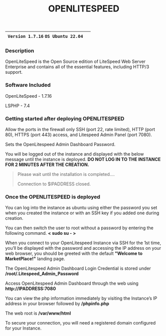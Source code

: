 ﻿---
title: OPENLITESPEED
sidebar_label: OpenLitespeed
---

|**`Version 1.7.16` `OS Ubuntu 22.04`**|  |
|--------------------------------------|--|


### Description

OpenLiteSpeed is the Open Source edition of LiteSpeed Web Server Enterprise and contains all of the essential features, including HTTP/3 support.

### Software Included

OpenLiteSpeed - 1.7.16

LSPHP - 7.4

### Getting started after deploying OPENLITESPEED

Allow the ports in the firewall only SSH (port 22, rate limited), HTTP (port 80), HTTPS (port 443) access, and Litespeed Admin Panel (port 7080).

Sets the OpenLitespeed Admin Dashboard Password.

You will be logged out of the instance and displayed with the below message until the instance is deployed.  **DO NOT LOG IN TO THE INSTANCE FOR 2 MINUTES AFTER THE CREATION.**

> Please wait until the installation is completed.... 
>
> Connection to $IPADDRESS closed.

### Once the OPENLITESPEED is deployed

You can log into the instance as ubuntu using either the password you set when you created the instance or with an SSH key if you added one during creation.

You can then switch the user to root without a password by entering the following command.  **< sudo su - >**

When you connect to your OpenLitespeed Instance via SSH for the 1st time, you’ll be displayed with the password and accessing the IP address on your web browser, you should be greeted with the default **"Welcome to MarketPlace!"** landing page.

The OpenLitespeed Admin Dashboard Login Credential is stored under  **/root/.Litespeed_Admin_Password**

Access OpenLitespeed Admin Dashboard through the web using **http://IPADDRESS:7080**

You can view the php information immediately by visiting the Instance’s IP address in your browser followed by  **/phpinfo.php**

The web root is  **/var/www/html**

To secure your connection, you will need a registered domain configured for your Instance.
